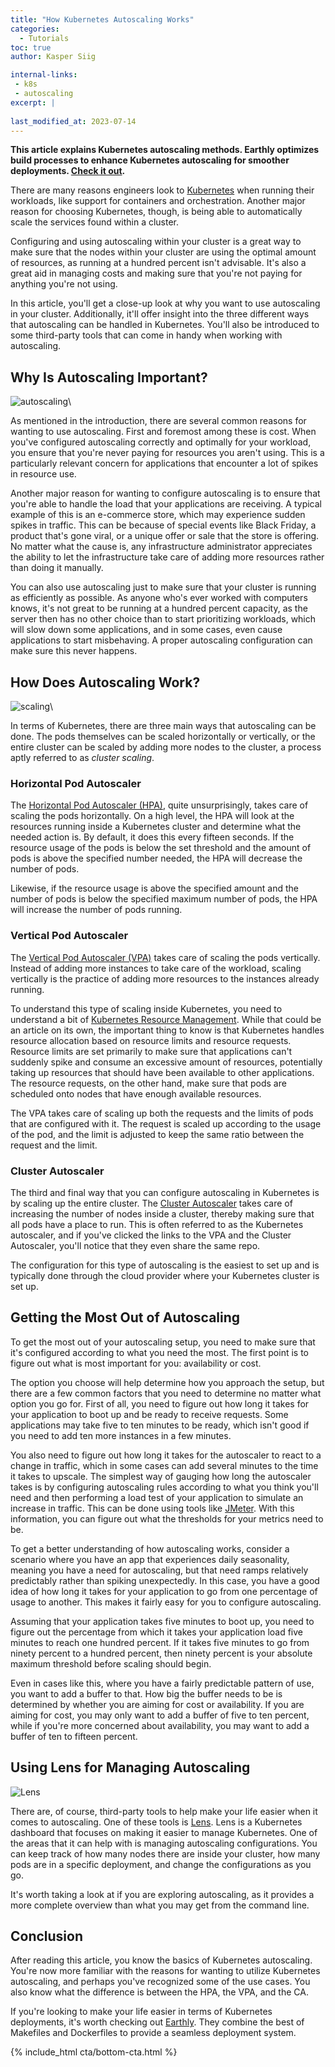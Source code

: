 ```yaml
---
title: "How Kubernetes Autoscaling Works"
categories:
  - Tutorials
toc: true
author: Kasper Siig

internal-links:
 - k8s
 - autoscaling
excerpt: |
    
last_modified_at: 2023-07-14
---
```

**This article explains Kubernetes autoscaling methods. Earthly optimizes build processes to enhance Kubernetes autoscaling for smoother deployments. [Check it out](/).**

There are many reasons engineers look to [Kubernetes](https://kubernetes.io/) when running their workloads, like support for containers and orchestration. Another major reason for choosing Kubernetes, though, is being able to automatically scale the services found within a cluster.

Configuring and using autoscaling within your cluster is a great way to make sure that the nodes within your cluster are using the optimal amount of resources, as running at a hundred percent isn't advisable. It's also a great aid in managing costs and making sure that you're not paying for anything you're not using.

In this article, you'll get a close-up look at why you want to use autoscaling in your cluster. Additionally, it'll offer insight into the three different ways that autoscaling can be handled in Kubernetes. You'll also be introduced to some third-party tools that can come in handy when working with autoscaling.

## Why Is Autoscaling Important?

![autoscaling]({{site.images}}{{page.slug}}/autoscaling.jpg)\

As mentioned in the introduction, there are several common reasons for wanting to use autoscaling. First and foremost among these is cost. When you've configured autoscaling correctly and optimally for your workload, you ensure that you're never paying for resources you aren't using. This is a particularly relevant concern for applications that encounter a lot of spikes in resource use.

Another major reason for wanting to configure autoscaling is to ensure that you're able to handle the load that your applications are receiving. A typical example of this is an e-commerce store, which may experience sudden spikes in traffic. This can be because of special events like Black Friday, a product that's gone viral, or a unique offer or sale that the store is offering. No matter what the cause is, any infrastructure administrator appreciates the ability to let the infrastructure take care of adding more resources rather than doing it manually.

You can also use autoscaling just to make sure that your cluster is running as efficiently as possible. As anyone who's ever worked with computers knows, it's not great to be running at a hundred percent capacity, as the server then has no other choice than to start prioritizing workloads, which will slow down some applications, and in some cases, even cause applications to start misbehaving. A proper autoscaling configuration can make sure this never happens.

## How Does Autoscaling Work?

![scaling]({{site.images}}{{page.slug}}/scaling.jpeg)\

In terms of Kubernetes, there are three main ways that autoscaling can be done. The pods themselves can be scaled horizontally or vertically, or the entire cluster can be scaled by adding more nodes to the cluster, a process aptly referred to as *cluster scaling*.

### Horizontal Pod Autoscaler

The [Horizontal Pod Autoscaler (HPA)](https://kubernetes.io/docs/tasks/run-application/horizontal-pod-autoscale/), quite unsurprisingly, takes care of scaling the pods horizontally. On a high level, the HPA will look at the resources running inside a Kubernetes cluster and determine what the needed action is. By default, it does this every fifteen seconds. If the resource usage of the pods is below the set threshold and the amount of pods is above the specified number needed, the HPA will decrease the number of pods.

Likewise, if the resource usage is above the specified amount and the number of pods is below the specified maximum number of pods, the HPA will increase the number of pods running.

### Vertical Pod Autoscaler

The [Vertical Pod Autoscaler (VPA)](https://github.com/kubernetes/autoscaler/tree/master/vertical-pod-autoscaler) takes care of scaling the pods vertically. Instead of adding more instances to take care of the workload, scaling vertically is the practice of adding more resources to the instances already running.

To understand this type of scaling inside Kubernetes, you need to understand a bit of [Kubernetes Resource Management](https://kubernetes.io/docs/concepts/configuration/manage-resources-containers/). While that could be an article on its own, the important thing to know is that Kubernetes handles resource allocation based on resource limits and resource requests. Resource limits are set primarily to make sure that applications can't suddenly spike and consume an excessive amount of resources, potentially taking up resources that should have been available to other applications. The resource requests, on the other hand, make sure that pods are scheduled onto nodes that have enough available resources.

The VPA takes care of scaling up both the requests and the limits of pods that are configured with it. The request is scaled up according to the usage of the pod, and the limit is adjusted to keep the same ratio between the request and the limit.

### Cluster Autoscaler

The third and final way that you can configure autoscaling in Kubernetes is by scaling up the entire cluster. The [Cluster Autoscaler](https://github.com/kubernetes/autoscaler/tree/master/cluster-autoscaler) takes care of increasing the number of nodes inside a cluster, thereby making sure that all pods have a place to run. This is often referred to as the Kubernetes autoscaler, and if you've clicked the links to the VPA and the Cluster Autoscaler, you'll notice that they even share the same repo.

The configuration for this type of autoscaling is the easiest to set up and is typically done through the cloud provider where your Kubernetes cluster is set up.

## Getting the Most Out of Autoscaling

To get the most out of your autoscaling setup, you need to make sure that it's configured according to what you need the most. The first point is to figure out what is most important for you: availability or cost.

The option you choose will help determine how you approach the setup, but there are a few common factors that you need to determine no matter what option you go for. First of all, you need to figure out how long it takes for your application to boot up and be ready to receive requests. Some applications may take five to ten minutes to be ready, which isn't good if you need to add ten more instances in a few minutes.

You also need to figure out how long it takes for the autoscaler to react to a change in traffic, which in some cases can add several minutes to the time it takes to upscale. The simplest way of gauging how long the autoscaler takes is by configuring autoscaling rules according to what you think you'll need and then performing a load test of your application to simulate an increase in traffic. This can be done using tools like [JMeter](https://jmeter.apache.org/). With this information, you can figure out what the thresholds for your metrics need to be.

To get a better understanding of how autoscaling works, consider a scenario where you have an app that experiences daily seasonality, meaning you have a need for autoscaling, but that need ramps relatively predictably rather than spiking unexpectedly. In this case, you have a good idea of how long it takes for your application to go from one percentage of usage to another. This makes it fairly easy for you to configure autoscaling.

Assuming that your application takes five minutes to boot up, you need to figure out the percentage from which it takes your application load five minutes to reach one hundred percent. If it takes five minutes to go from ninety percent to a hundred percent, then ninety percent is your absolute maximum threshold before scaling should begin.

Even in cases like this, where you have a fairly predictable pattern of use, you want to add a buffer to that. How big the buffer needs to be is determined by whether you are aiming for cost or availability. If you are aiming for cost, you may only want to add a buffer of five to ten percent, while if you're more concerned about availability, you may want to add a buffer of ten to fifteen percent.

## Using Lens for Managing Autoscaling

![Lens]({{site.images}}{{page.slug}}/KOeCRbC.png)

There are, of course, third-party tools to help make your life easier when it comes to autoscaling. One of these tools is [Lens](https://k8slens.dev/). Lens is a Kubernetes dashboard that focuses on making it easier to manage Kubernetes. One of the areas that it can help with is managing autoscaling configurations. You can keep track of how many nodes there are inside your cluster, how many pods are in a specific deployment, and change the configurations as you go.

It's worth taking a look at if you are exploring autoscaling, as it provides a more complete overview than what you may get from the command line.

## Conclusion

After reading this article, you know the basics of Kubernetes autoscaling. You're now more familiar with the reasons for wanting to utilize Kubernetes autoscaling, and perhaps you've recognized some of the use cases. You also know what the difference is between the HPA, the VPA, and the CA.

If you're looking to make your life easier in terms of Kubernetes deployments, it's worth checking out [Earthly](https://earthly.dev/). They combine the best of Makefiles and Dockerfiles to provide a seamless deployment system.

{% include_html cta/bottom-cta.html %}